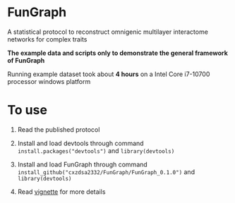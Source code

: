 # FunGraph

A statistical protocol to reconstruct omnigenic multilayer interactome networks for complex traits

**The example data and scripts only to demonstrate the general framework of FunGraph**

Running example dataset took about **4 hours** on a Intel Core i7-10700 processor windows platform

# To use

1. Read the published protocol

2. Install and load devtools through command `install.packages("devtools")` and `library(devtools)`

3. Install and load FunGraph through command `install_github("cxzdsa2332/FunGraph/FunGraph_0.1.0")` and `library(devtools)`

4. Read [vignette](https://github.com/cxzdsa2332/FunGraph/blob/main/FunGraph-vignette.pdf) for more details 
